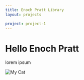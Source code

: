 ```yaml
---
title: Enoch Pratt Library
layout: projects

project: project-1
---
```


# Hello Enoch Pratt

lorem ipsum

![My Cat](http://placekitten.com/300/300)